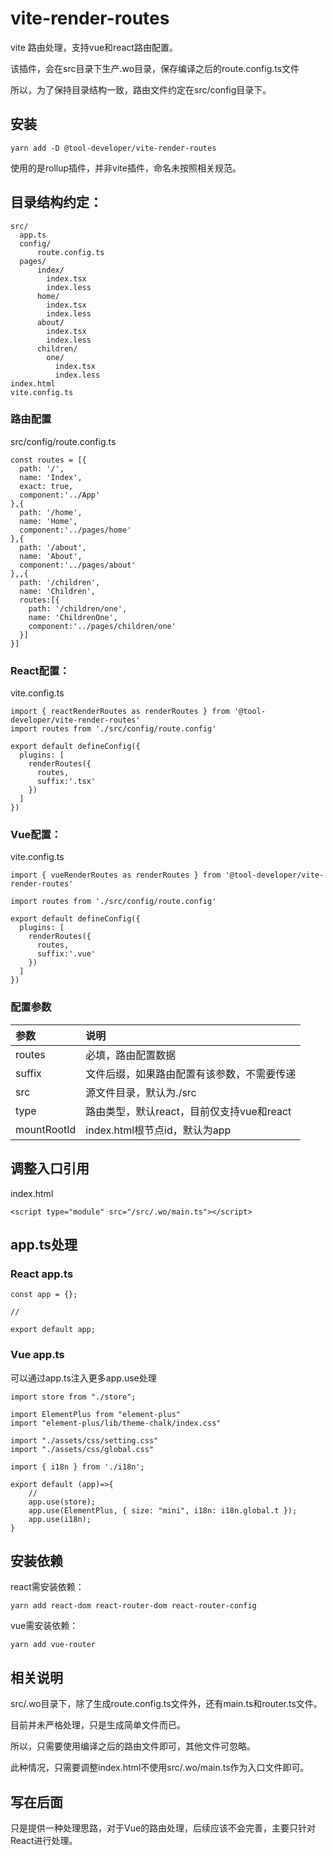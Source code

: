 # vite-render-routes
vite 路由处理，支持vue和react路由配置。

该插件，会在src目录下生产.wo目录，保存编译之后的route.config.ts文件

所以，为了保持目录结构一致，路由文件约定在src/config目录下。


## 安装
```
yarn add -D @tool-developer/vite-render-routes
```
使用的是rollup插件，并非vite插件，命名未按照相关规范。


## 目录结构约定：
```
src/
  app.ts
  config/
      route.config.ts
  pages/
      index/
        index.tsx
        index.less
      home/
        index.tsx
        index.less
      about/
        index.tsx
        index.less
      children/
        one/
          index.tsx
          index.less
index.html
vite.config.ts              
```

### 路由配置
src/config/route.config.ts
```
const routes = [{
  path: '/',
  name: 'Index',
  exact: true,
  component:'../App'
},{
  path: '/home',
  name: 'Home',
  component:'../pages/home'
},{
  path: '/about',
  name: 'About',
  component:'../pages/about'
},,{
  path: '/children',
  name: 'Children',
  routes:[{
    path: '/children/one',
    name: 'ChildrenOne',
    component:'../pages/children/one'
  }]
}]
```
### React配置：

vite.config.ts
```
import { reactRenderRoutes as renderRoutes } from '@tool-developer/vite-render-routes'
import routes from './src/config/route.config'

export default defineConfig({
  plugins: [
    renderRoutes({
      routes,
      suffix:'.tsx'
    })
  ]
})
```
### Vue配置：

vite.config.ts
```
import { vueRenderRoutes as renderRoutes } from '@tool-developer/vite-render-routes'

import routes from './src/config/route.config'

export default defineConfig({
  plugins: [
    renderRoutes({
      routes,
      suffix:'.vue'
    })
  ]
})
```

### 配置参数
| 参数	| 说明 | 
| :-- | :-- | 
| routes	| 必填，路由配置数据 | 
| suffix	| 文件后缀，如果路由配置有该参数，不需要传递 | 
| src	| 源文件目录，默认为./src | 
| type	| 路由类型，默认react，目前仅支持vue和react | 
| mountRootId	| index.html根节点id，默认为app | 


## 调整入口引用
index.html
```
<script type="module" src="/src/.wo/main.ts"></script>
```
## app.ts处理
### React app.ts
```
const app = {};

//

export default app;
```
### Vue app.ts
可以通过app.ts注入更多app.use处理
```
import store from "./store";

import ElementPlus from "element-plus"
import "element-plus/lib/theme-chalk/index.css"

import "./assets/css/setting.css"
import "./assets/css/global.css"

import { i18n } from './i18n';

export default (app)=>{
	//
	app.use(store);
	app.use(ElementPlus, { size: "mini", i18n: i18n.global.t });
	app.use(i18n);
}
```

## 安装依赖
react需安装依赖：
```
yarn add react-dom react-router-dom react-router-config
```
vue需安装依赖：
```
yarn add vue-router 
```

## 相关说明
src/.wo目录下，除了生成route.config.ts文件外，还有main.ts和router.ts文件。

目前并未严格处理，只是生成简单文件而已。

所以，只需要使用编译之后的路由文件即可，其他文件可忽略。

此种情况，只需要调整index.html不使用src/.wo/main.ts作为入口文件即可。

## 写在后面

只是提供一种处理思路，对于Vue的路由处理，后续应该不会完善，主要只针对React进行处理。